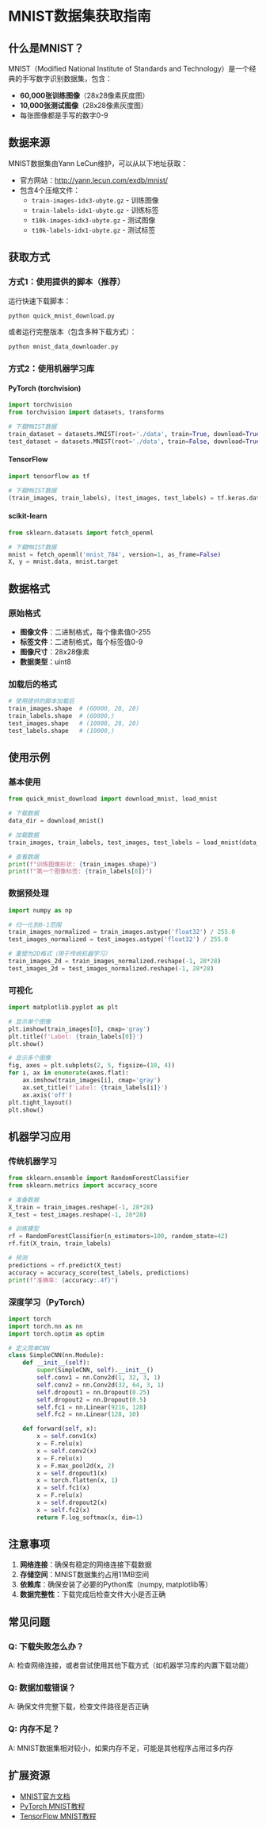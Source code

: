 # MNIST数据集获取指南

## 什么是MNIST？

MNIST（Modified National Institute of Standards and Technology）是一个经典的手写数字识别数据集，包含：
- **60,000张训练图像**（28x28像素灰度图）
- **10,000张测试图像**（28x28像素灰度图）
- 每张图像都是手写的数字0-9

## 数据来源

MNIST数据集由Yann LeCun维护，可以从以下地址获取：
- 官方网站：http://yann.lecun.com/exdb/mnist/
- 包含4个压缩文件：
  - `train-images-idx3-ubyte.gz` - 训练图像
  - `train-labels-idx1-ubyte.gz` - 训练标签
  - `t10k-images-idx3-ubyte.gz` - 测试图像
  - `t10k-labels-idx1-ubyte.gz` - 测试标签

## 获取方式

### 方式1：使用提供的脚本（推荐）

运行快速下载脚本：
```bash
python quick_mnist_download.py
```

或者运行完整版本（包含多种下载方式）：
```bash
python mnist_data_downloader.py
```

### 方式2：使用机器学习库

#### PyTorch (torchvision)
```python
import torchvision
from torchvision import datasets, transforms

# 下载MNIST数据
train_dataset = datasets.MNIST(root='./data', train=True, download=True)
test_dataset = datasets.MNIST(root='./data', train=False, download=True)
```

#### TensorFlow
```python
import tensorflow as tf

# 下载MNIST数据
(train_images, train_labels), (test_images, test_labels) = tf.keras.datasets.mnist.load_data()
```

#### scikit-learn
```python
from sklearn.datasets import fetch_openml

# 下载MNIST数据
mnist = fetch_openml('mnist_784', version=1, as_frame=False)
X, y = mnist.data, mnist.target
```

## 数据格式

### 原始格式
- **图像文件**：二进制格式，每个像素值0-255
- **标签文件**：二进制格式，每个标签值0-9
- **图像尺寸**：28x28像素
- **数据类型**：uint8

### 加载后的格式
```python
# 使用提供的脚本加载后
train_images.shape  # (60000, 28, 28)
train_labels.shape  # (60000,)
test_images.shape   # (10000, 28, 28)
test_labels.shape   # (10000,)
```

## 使用示例

### 基本使用
```python
from quick_mnist_download import download_mnist, load_mnist

# 下载数据
data_dir = download_mnist()

# 加载数据
train_images, train_labels, test_images, test_labels = load_mnist(data_dir)

# 查看数据
print(f"训练图像形状: {train_images.shape}")
print(f"第一个图像标签: {train_labels[0]}")
```

### 数据预处理
```python
import numpy as np

# 归一化到0-1范围
train_images_normalized = train_images.astype('float32') / 255.0
test_images_normalized = test_images.astype('float32') / 255.0

# 重塑为2D格式（用于传统机器学习）
train_images_2d = train_images_normalized.reshape(-1, 28*28)
test_images_2d = test_images_normalized.reshape(-1, 28*28)
```

### 可视化
```python
import matplotlib.pyplot as plt

# 显示单个图像
plt.imshow(train_images[0], cmap='gray')
plt.title(f'Label: {train_labels[0]}')
plt.show()

# 显示多个图像
fig, axes = plt.subplots(2, 5, figsize=(10, 4))
for i, ax in enumerate(axes.flat):
    ax.imshow(train_images[i], cmap='gray')
    ax.set_title(f'Label: {train_labels[i]}')
    ax.axis('off')
plt.tight_layout()
plt.show()
```

## 机器学习应用

### 传统机器学习
```python
from sklearn.ensemble import RandomForestClassifier
from sklearn.metrics import accuracy_score

# 准备数据
X_train = train_images.reshape(-1, 28*28)
X_test = test_images.reshape(-1, 28*28)

# 训练模型
rf = RandomForestClassifier(n_estimators=100, random_state=42)
rf.fit(X_train, train_labels)

# 预测
predictions = rf.predict(X_test)
accuracy = accuracy_score(test_labels, predictions)
print(f"准确率: {accuracy:.4f}")
```

### 深度学习（PyTorch）
```python
import torch
import torch.nn as nn
import torch.optim as optim

# 定义简单CNN
class SimpleCNN(nn.Module):
    def __init__(self):
        super(SimpleCNN, self).__init__()
        self.conv1 = nn.Conv2d(1, 32, 3, 1)
        self.conv2 = nn.Conv2d(32, 64, 3, 1)
        self.dropout1 = nn.Dropout(0.25)
        self.dropout2 = nn.Dropout(0.5)
        self.fc1 = nn.Linear(9216, 128)
        self.fc2 = nn.Linear(128, 10)

    def forward(self, x):
        x = self.conv1(x)
        x = F.relu(x)
        x = self.conv2(x)
        x = F.relu(x)
        x = F.max_pool2d(x, 2)
        x = self.dropout1(x)
        x = torch.flatten(x, 1)
        x = self.fc1(x)
        x = F.relu(x)
        x = self.dropout2(x)
        x = self.fc2(x)
        return F.log_softmax(x, dim=1)
```

## 注意事项

1. **网络连接**：确保有稳定的网络连接下载数据
2. **存储空间**：MNIST数据集约占用11MB空间
3. **依赖库**：确保安装了必要的Python库（numpy, matplotlib等）
4. **数据完整性**：下载完成后检查文件大小是否正确

## 常见问题

### Q: 下载失败怎么办？
A: 检查网络连接，或者尝试使用其他下载方式（如机器学习库的内置下载功能）

### Q: 数据加载错误？
A: 确保文件完整下载，检查文件路径是否正确

### Q: 内存不足？
A: MNIST数据集相对较小，如果内存不足，可能是其他程序占用过多内存

## 扩展资源

- [MNIST官方文档](http://yann.lecun.com/exdb/mnist/)
- [PyTorch MNIST教程](https://pytorch.org/tutorials/beginner/blitz/cifar10_tutorial.html)
- [TensorFlow MNIST教程](https://www.tensorflow.org/tutorials/quickstart/beginner) 